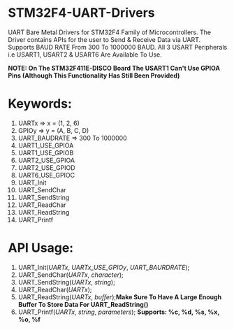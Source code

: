 # STM32F4-UART-Drivers
UART Bare Metal Drivers for STM32F4 Family of Microcontrollers. The Driver contains APIs for the user to Send & Receive Data via UART.
Supports BAUD RATE From 300 To 1000000 BAUD. All 3 USART Peripherals i.e USART1, USART2 & USART6 Are Available To Use.

**NOTE: On The STM32F411E-DISCO Board The USART1 Can't Use GPIOA Pins (Although This Functionality Has Still Been Provided)**

# Keywords:
1. UARTx => x = (1, 2, 6)
2. GPIOy => y = (A, B, C, D)
3. UART_BAUDRATE => 300 To 1000000
4. UART1_USE_GPIOA
5. UART1_USE_GPIOB
6. UART2_USE_GPIOA
7. UART2_USE_GPIOD
8. UART6_USE_GPIOC
9. UART_Init
10. UART_SendChar
11. UART_SendString
12. UART_ReadChar
13. UART_ReadString
14. UART_Printf

# API Usage:
1. UART_Init(*UARTx*, *UARTx_USE_GPIOy*, *UART_BAURDRATE*);
2. UART_SendChar(*UARTx*, *character*);
3. UART_SendString(*UARTx*, *string*);
4. UART_ReadChar(*UARTx*);
5. UART_ReadString(*UARTx*, *buffer*);**Make Sure To Have A Large Enough Buffer To Store Data For UART_ReadString()**
6. UART_Printf(*UARTx*, *string*, *parameters*); **Supports: %c, %d, %s, %x, %o, %f**
